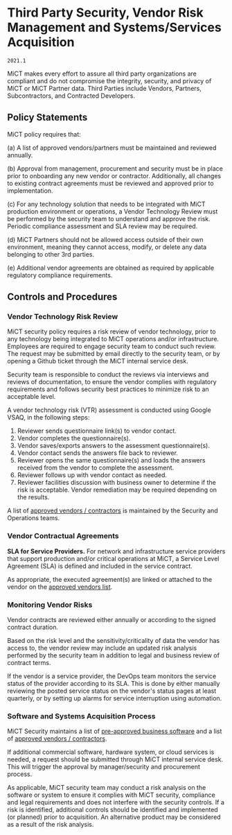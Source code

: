 # Third Party Security, Vendor Risk Management and Systems/Services Acquisition

`2021.1`

MiCT makes every effort to assure all third party organizations are
compliant and do not compromise the integrity, security, and privacy of MiCT
or MiCT Partner data. Third Parties include Vendors, Partners,
Subcontractors, and Contracted Developers.

## Policy Statements

MiCT policy requires that:

(a) A list of approved vendors/partners must be maintained and reviewed
annually.

(b) Approval from management, procurement and security must be in place prior to
onboarding any new vendor or contractor.  Additionally, all changes to existing
contract agreements must be reviewed and approved prior to implementation.

(c) For any technology solution that needs to be integrated with MiCT
production environment or operations, a Vendor Technology Review must be
performed by the security team to understand and approve the risk.  Periodic
compliance assessment and SLA review may be required.

(d) MiCT Partners should not be allowed access outside of their
own environment, meaning they cannot access, modify, or delete any data
belonging to other 3rd parties.

(e) Additional vendor agreements are obtained as required by applicable
regulatory compliance requirements.


## Controls and Procedures


### Vendor Technology Risk Review

MiCT security policy requires a risk review of vendor
technology, prior to any technology being integrated to MiCT
operations and/or infrastructure. Employees are required to engage security team
to conduct such review. The request may be submitted by email directly to the
security team, or by opening a Github ticket through the
MiCT internal service desk.

Security team is responsible to conduct the reviews via interviews and reviews
of documentation, to ensure the vendor complies with regulatory requirements and
follows security best practices to minimize risk to an acceptable level.

A vendor technology risk (VTR) assessment is conducted using Google VSAQ, in
the following steps:

1. Reviewer sends questionnaire link(s) to vendor contact.
1. Vendor completes the questionnaire(s).
1. Vendor saves/exports answers to the assessment questionnaire(s).
1. Vendor contact sends the answers file back to reviewer.
1. Reviewer opens the same questionnaire(s) and loads the answers received from
   the vendor to complete the assessment.
1. Reviewer follows up with vendor contact as needed.
1. Reviewer facilities discussion with business owner to determine if the risk
   is acceptable. Vendor remediation may be required depending on the results.

A list of [approved vendors / contractors][1] is maintained by the Security and
Operations teams.

[1]: approved-vendors.md

### Vendor Contractual Agreements


**SLA for Service Providers.** For network and infrastructure service providers
that support production and/or critical operations at MiCT, a
Service Level Agreement (SLA) is defined and included in the service contract.

As appropriate, the executed agreement(s) are linked or attached to the vendor
on the [approved vendors list][1].

[1]: approved-vendors.md

### Monitoring Vendor Risks

Vendor contracts are reviewed either annually or according to the signed
contract duration.

Based on the risk level and the sensitivity/criticality of data the vendor has
access to, the vendor review may include an updated risk analysis performed by
the security team in addition to legal and business review of contract terms.

If the vendor is a service provider, the DevOps team monitors the service status
of the provider according to its SLA. This is done by either manually reviewing
the posted service status on the vendor's status pages at least quarterly, or by
setting up alarms for service interruption using automation.


### Software and Systems Acquisition Process

MiCT Security maintains
a list of [pre-approved business software][1] and
a list of [approved vendors / contractors][2].

[1]: approved-software.md
[2]: approved-vendors.md

If additional commercial software, hardware system, or cloud services is needed,
a request should be submitted through MiCT internal service
desk. This will trigger the approval by manager/security and procurement
process.

As applicable, MiCT security team may conduct a risk analysis on
the software or system to ensure it complies with MiCT security,
compliance and legal requirements and does not interfere with the security
controls. If a risk is identified, additional controls should be identified and
implemented (or planned) prior to acquisition. An alternative product may be
considered as a result of the risk analysis.

